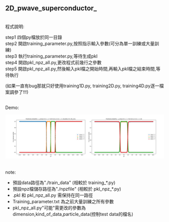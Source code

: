 ## 2D_pwave_superconductor_
</br>程式說明:

step1 四個py檔放於同一目錄
</br>step2 開啟training_parameter.py,按照指示輸入參數(可分為單一訓練或大量訓練)
</br>step3 執行training_parameter.py,等待生成pkl
</br>step4 開啟pkl_npz_all.py,更改程式前幾行之參數
</br>step5 開啟pkl_npz_all.py,然後輸入pkl檔之開始時間,再輸入pkl檔之結束時間,等待執行

(如果一直有bug那就只好使用training1D.py, training2D.py, training4D.py逐一檔案調參了!!!)

</br>Demo:
>
![image](README.png)

</br>note:
* 預設data路徑為"./train_data" (相較於 training_*.py)
* 預設npz檔儲存路徑為"./npzfile" (相較於 pkl_npz_*.py)
* .pkl 和 pkl_npz_all.py 需保持在同一路徑
* Training_parameter.txt 為之前大量訓練之所有參數
* pkl_npz_all.py"可能"需更改的參數為dimension,kind_of_data,particle_data(控制test data的檔名)